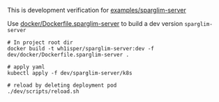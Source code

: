 This is development verification for [examples/sparglim-server](../../examples/sparglim-server)

Use [docker/Dockerfile.sparglim-server](../docker/Dockerfile.sparglim-server) to build a dev version `sparglim-server`

```
# In project root dir
docker build -t wh1isper/sparglim-server:dev -f dev/docker/Dockerfile.sparglim-server .

# apply yaml
kubectl apply -f dev/sparglim-server/k8s

# reload by deleting deployment pod
./dev/scripts/reload.sh

```
